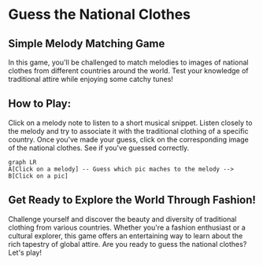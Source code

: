 # Guess the National Clothes
## Simple Melody Matching Game
In this game, you'll be challenged to match melodies to images of national clothes from different countries around the world. Test your knowledge of traditional attire while enjoying some catchy tunes!
## How to Play:
Click on a melody note to listen to a short musical snippet.
Listen closely to the melody and try to associate it with the traditional clothing of a specific country.
Once you've made your guess, click on the corresponding image of the national clothes.
See if you've guessed correctly.
```mermaid
graph LR
A[Click on a melody] -- Guess which pic maches to the melody --> B[Click on a pic]
```
## Get Ready to Explore the World Through Fashion!
Challenge yourself and discover the beauty and diversity of traditional clothing from various countries. 
Whether you're a fashion enthusiast or a cultural explorer, 
this game offers an entertaining way to learn about the rich tapestry of global attire.
Are you ready to guess the national clothes? Let's play!
